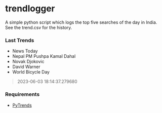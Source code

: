 # trendlogger
A simple python script which logs the top five searches of the day in India.<br>See the trend.csv for the history.<br>

<!-- Last Trends -->
### Last Trends
* News Today
* Nepal PM Pushpa Kamal Dahal
* Novak Djokovic
* David Warner
* World Bicycle Day
> 2023-06-03 18:14:37.279680

<!-- Requirements -->
### Requirements
* [PyTrends](https://github.com/dreyco676/pytrends)
